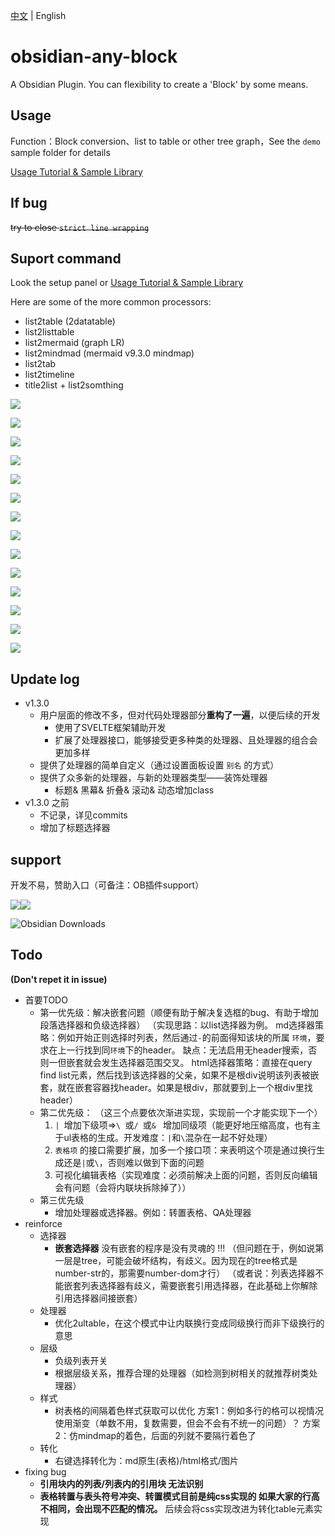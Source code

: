 [中文](README_zh.md) | English

# obsidian-any-block

A Obsidian Plugin. You can flexibility to create a 'Block' by some means.
 
## Usage

Function：Block conversion、list to table or other tree graph，See the `demo` sample folder for details

[Usage Tutorial & Sample Library](./demo)

## If bug

~~try to close `strict line wrapping`~~

## Suport command

Look the setup panel or [Usage Tutorial & Sample Library](./demo)

Here are some of the more common processors:
- list2table  (2datatable)
- list2listtable
- list2mermaid  (graph LR)
- list2mindmad  (mermaid v9.3.0 mindmap)
- list2tab
- list2timeline
- title2list + list2somthing

![](demo/png/list2table.png)

![](demo/png/list2mdtable.png)

![](demo/png/list2tableT.png)

![](demo/png/list2ut.gif)

![](demo/png/list2tab.gif)

![](demo/png/list2mermaid.png)

![](demo/png/list2mindmap.png)

![](demo/png/titleSelector.png)

![](demo/png/addTitle.png)

![](demo/png/scroll.gif)

![](demo/png/overfold.png)

![](demo/png/flod.gif)

![](demo/png/heimu.gif)

![](demo/png/userProcessor.png)

## Update log

- v1.3.0
	- 用户层面的修改不多，但对代码处理器部分**重构了一遍**，以便后续的开发
		- 使用了SVELTE框架辅助开发
		- 扩展了处理器接口，能够接受更多种类的处理器、且处理器的组合会更加多样
	- 提供了处理器的简单自定义（通过设置面板设置 `别名` 的方式）
	- 提供了众多新的处理器，与新的处理器类型——装饰处理器
		- 标题& 黑幕& 折叠& 滚动& 动态增加class
- v1.3.0 之前
	- 不记录，详见commits
	- 增加了标题选择器

## support

开发不易，赞助入口（可备注：OB插件support）

![](demo/png/support_zfb.png)![](demo/png/support_wechat.png)


![Obsidian Downloads](https://img.shields.io/badge/dynamic/json?logo=obsidian&color=%23483699&label=downloads&query=%24%5B%22obsidian-any-block%22%5D.downloads&url=https%3A%2F%2Fraw.githubusercontent.com%2Fobsidianmd%2Fobsidian-releases%2Fmaster%2Fcommunity-plugin-stats.json)

## Todo

**(Don't repet it in issue)**

- 首要TODO
	- 第一优先级：解决嵌套问题（顺便有助于解决复选框的bug、有助于增加段落选择器和负级选择器）
	  （实现思路：以list选择器为例。
	  md选择器策略：例如开始正则选择时列表，然后通过`-`的前面得知该块的所属 `环境`，要求在上一行找到同`环境`下的header。
	  缺点：无法启用无header搜索，否则一但嵌套就会发生选择器范围交叉。
	  html选择器策略：直接在query find list元素，然后找到该选择器的父亲，如果不是根div说明该列表被嵌套，就在嵌套容器找header。如果是根div，那就要到上一个根div里找header）
	- 第二优先级：
	  （这三个点要依次渐进实现，实现前一个才能实现下一个）
		1. `| `增加下级项=>`\ `或`/ `或`& ` 增加同级项（能更好地压缩高度，也有主于ul表格的生成。开发难度：`|`和`\`混杂在一起不好处理）
		2. `表格项` 的接口需要扩展，加多一个接口项：来表明这个项是通过换行生成还是`|`或`\`，否则难以做到下面的问题
		3. 可视化编辑表格（实现难度：必须前解决上面的问题，否则反向编辑会有问题（会将内联块拆除掉了））
	- 第三优先级
		- 增加处理器或选择器。例如：转置表格、QA处理器
- reinforce
	- 选择器
		- **嵌套选择器**
		  没有嵌套的程序是没有灵魂的 !!!
		  （但问题在于，例如说第一层是tree，可能会破坏结构，有歧义。因为现在的tree格式是number-str的，那需要number-dom才行）
		  （或者说：列表选择器不能嵌套列表选择器有歧义，需要嵌套引用选择器，在此基础上你解除引用选择器间接嵌套）
	- 处理器
		- 优化2ultable，在这个模式中让内联换行变成同级换行而非下级换行的意思
	- 层级
		- 负级列表开关
		- 根据层级关系，推荐合理的处理器（如检测到树相关的就推荐树类处理器）
	- 样式
		- 树表格的间隔着色样式获取可以优化
		  方案1：例如多行的格可以视情况使用渐变（单数不用，复数需要，但会不会有不统一的问题）？
		  方案2：仿mindmap的着色，后面的列就不要隔行着色了
	- 转化
		- 右键选择转化为：md原生(表格)/html格式/图片
- fixing bug
	- **引用块内的列表/列表内的引用块 无法识别**
	- **表格转置与表头符号冲突、转置模式目前是纯css实现的 如果大家的行高不相同，会出现不匹配的情况。**
	  后续会将css实现改进为转化table元素实现


